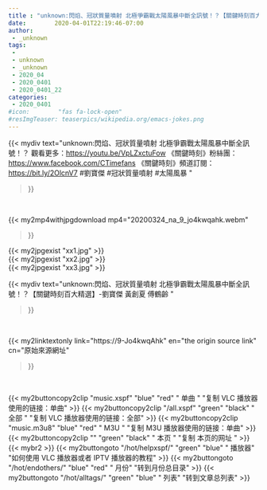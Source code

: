 ```yaml
---
title : "unknown:閃焰、冠狀質量噴射 北極爭霸戰太陽風暴中斷全訊號！？【關鍵時刻百大精選】-劉寶傑 黃創夏 傅鶴齡 "
date:        2020-04-01T22:19:46-07:00
author:
 - _unknown
tags:
 - 
 - unknown
 - _unknown
 - 2020_04
 - 2020_0401
 - 2020_0401_22
categories:
 - 2020_0401
#icon:        "fas fa-lock-open"
#resImgTeaser: teaserpics/wikipedia.org/emacs-jokes.png
---
```







{{< mydiv text="unknown:閃焰、冠狀質量噴射 北極爭霸戰太陽風暴中斷全訊號！？ 觀看更多：https://youtu.be/VpLZxctuFow  《關鍵時刻》粉絲團：https://www.facebook.com/CTimefans 《關鍵時刻》頻道訂閱：https://bit.ly/2OlcnV7  #劉寶傑 #冠狀質量噴射 #太陽風暴 "
>}}
<br>


{{< my2mp4withjpgdownload mp4="20200324_na_9_jo4kwqahk.webm"
>}}

{{< my2jpgexist "xx1.jpg" >}}<br>
{{< my2jpgexist "xx2.jpg" >}}<br>
{{< my2jpgexist "xx3.jpg" >}}<br>



{{< mydiv text="unknown:閃焰、冠狀質量噴射 北極爭霸戰太陽風暴中斷全訊號！？【關鍵時刻百大精選】-劉寶傑 黃創夏 傅鶴齡 "
>}}
<br>

{{< my2linktextonly link="https://9-Jo4kwqAhk"
en="the origin source link" cn="原始來源網址"
>}}


<br>


{{< my2buttoncopy2clip "music.xspf"        "blue"   "red"    " 单曲 "  "复制 VLC 播放器使用的链接：单曲" >}} {{< my2buttoncopy2clip "/all.xspf"         "green"  "black"  " 全部 "  "复制 VLC 播放器使用的链接：全部" >}} {{< my2buttoncopy2clip "music.m3u8"        "blue"   "red"    " M3U  "    "复制 M3U 播放器使用的链接：单曲" >}} {{< my2buttoncopy2clip ""                  "green"  "black"  " 本页 "    "复制 本页的网址 " >}} {{< mybr2 >}} {{< my2buttongoto      "/hot/helpxspf/"    "green"  "blue"   " 播放器" "如何使用 VLC 播放器或者 IPTV 播放器的教程" >}} {{< my2buttongoto      "/hot/endothers/"   "blue"   "red"    " 月份"   "转到月份总目录" >}} {{< my2buttongoto      "/hot/alltags/"     "green"  "blue"   " 列表"   "转到文章总列表" >}} 
